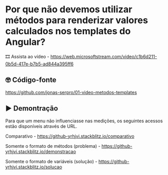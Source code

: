 # Por que não devemos utilizar métodos para renderizar valores calculados nos templates do Angular?

🎞️ Assista ao vídeo - https://web.microsoftstream.com/video/c1b6d211-0b5d-417e-b7b5-ad844a395ff6

## 🤓 Código-fonte

https://github.com/jonas-serpro/01-video-metodos-templates

## ▶️ Demontração

Para que um menu não influenciasse nas medições, os seguintes acessos estão disponíveis através de URL.

Comparativo - https://github-yrhjvi.stackblitz.io/comparativo

Somente o formato de métodos (problema) - https://github-yrhjvi.stackblitz.io/demonstracao

Somente o formato de variáveis (solução) - https://github-yrhjvi.stackblitz.io/solucao
